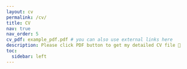 ```yaml
---
layout: cv
permalink: /cv/
title: CV
nav: true
nav_order: 5
cv_pdf: example_pdf.pdf # you can also use external links here
description: Please click PDF button to get my detailed CV file 🧾
toc:
  sidebar: left
---
```

